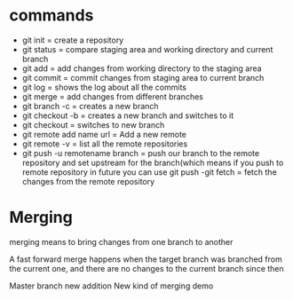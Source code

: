 # commands
- git init = create a repository
- git status = compare staging area and working directory and current branch
- git add = add changes from working directory to the staging area
- git commit = commit changes from staging area to current branch
- git log = shows the log about all the commits
- git merge = add changes from different branches
- git branch -c = creates a new branch
- git checkout -b = creates a new branch and switches to it
- git checkout = switches to new branch
- git remote add name url = Add a new remote
- git remote -v = list all the remote repositories
- git push -u remotename branch = push our branch to the remote repository and set upstream for the branch(which means if you push to remote repository in future you can use git push
-git fetch = fetch the changes from the remote repository

# Merging
merging means to bring changes from one branch to another

A fast forward merge happens when the target branch was branched from the current
one, and there are no changes to the current branch since then


Master branch new addition
New kind of merging demo
